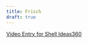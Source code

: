 ```yaml
---
title: Frisch
draft: true
---
```


[Video Entry for Shell Ideas360](https://www.youtube.com/watch?v=h6Xhn8xKwJs)
